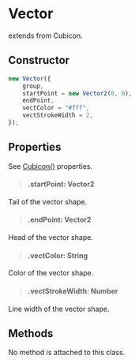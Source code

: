 # Vector

extends from Cubicon.

## Constructor

```js
new Vector({
    group,
    startPoint = new Vector2(0, 0),
    endPoint,
    vectColor = "#fff",
    vectStrokeWidth = 2,
});
```

## Properties

See [Cubicon()](./reference/cubicon/cubicon.md) properties.

> #### .startPoint: Vector2

Tail of the vector shape.

> #### .endPoint: Vector2

Head of the vector shape.

> #### .vectColor: String

Color of the vector shape.

> #### .vectStrokeWidth: Number

Line width of the vector shape.

## Methods

No method is attached to this class.
